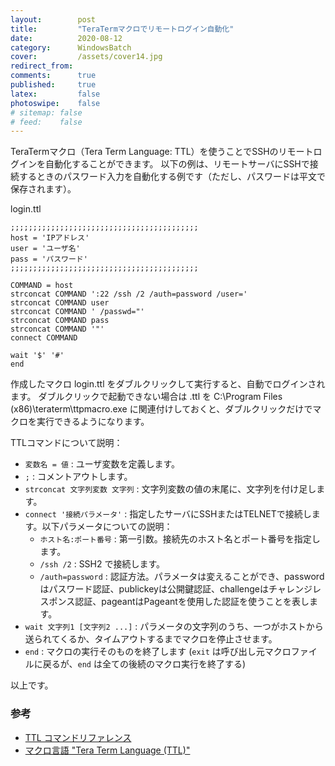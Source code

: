 ```yaml
---
layout:        post
title:         "TeraTermマクロでリモートログイン自動化"
date:          2020-08-12
category:      WindowsBatch
cover:         /assets/cover14.jpg
redirect_from:
comments:      true
published:     true
latex:         false
photoswipe:    false
# sitemap: false
# feed:    false
---
```


TeraTermマクロ（Tera Term Language: TTL）を使うことでSSHのリモートログインを自動化することができます。
以下の例は、リモートサーバにSSHで接続するときのパスワード入力を自動化する例です（ただし、パスワードは平文で保存されます）。

login.ttl

```ttl
;;;;;;;;;;;;;;;;;;;;;;;;;;;;;;;;;;;;;;;;;;
host = 'IPアドレス'
user = 'ユーザ名'
pass = 'パスワード'
;;;;;;;;;;;;;;;;;;;;;;;;;;;;;;;;;;;;;;;;;;

COMMAND = host
strconcat COMMAND ':22 /ssh /2 /auth=password /user='
strconcat COMMAND user
strconcat COMMAND ' /passwd="'
strconcat COMMAND pass
strconcat COMMAND '"'
connect COMMAND

wait '$' '#'
end
```

作成したマクロ login.ttl をダブルクリックして実行すると、自動でログインされます。
ダブルクリックで起動できない場合は .ttl を C:\Program Files (x86)\teraterm\ttpmacro.exe に関連付けしておくと、ダブルクリックだけでマクロを実行できるようになります。

TTLコマンドについて説明：

- `変数名 = 値` : ユーザ変数を定義します。
- `;` : コメントアウトします。
- `strconcat 文字列変数 文字列` : 文字列変数の値の末尾に、文字列を付け足します。
- `connect '接続パラメータ'` : 指定したサーバにSSHまたはTELNETで接続します。以下パラメータについての説明：
  - `ホスト名:ポート番号` : 第一引数。接続先のホスト名とポート番号を指定します。
  - `/ssh /2` : SSH2 で接続します。
  - `/auth=password` : 認証方法。パラメータは変えることができ、passwordはパスワード認証、publickeyは公開鍵認証、challengeはチャレンジレスポンス認証、pageantはPageantを使用した認証を使うことを表します。
- `wait 文字列1 [文字列2 ...]` : パラメータの文字列のうち、一つがホストから送られてくるか、タイムアウトするまでマクロを停止させます。
- `end` : マクロの実行そのものを終了します (`exit` は呼び出し元マクロファイルに戻るが、`end` は全ての後続のマクロ実行を終了する)

以上です。



### 参考

- [TTL コマンドリファレンス](https://ttssh2.osdn.jp/manual/4/ja/macro/command/index.html)
- [マクロ言語 "Tera Term Language (TTL)"](https://ttssh2.osdn.jp/manual/4/ja/macro/syntax/index.html)
